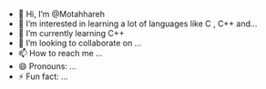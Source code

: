 - 👋 Hi, I’m @Motahhareh
- 👀 I’m interested in learning a lot of languages like C , C++ and...
- 🌱 I’m currently learning C++
- 💞️ I’m looking to collaborate on ...
- 📫 How to reach me ...
- 😄 Pronouns: ...
- ⚡ Fun fact: ...

<!---
Motahhareh-Jafari/Motahhareh-Jafari is a ✨ special ✨ repository because its `README.md` (this file) appears on your GitHub profile.
You can click the Preview link to take a look at your changes.
--->
